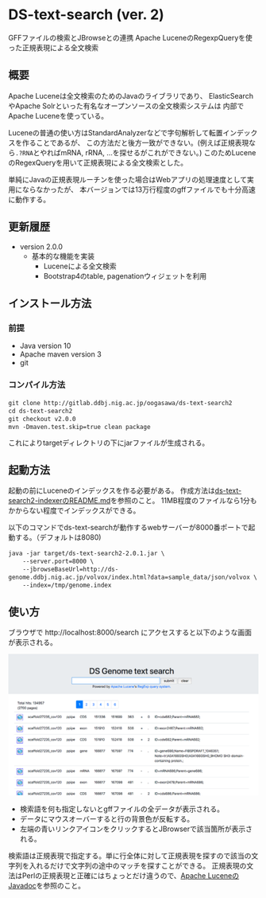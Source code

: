 # DS-text-search (ver. 2)

GFFファイルの検索とJBrowseとの連携
Apache LuceneのRegexpQueryを使った正規表現による全文検索

## 概要

Apache Luceneは全文検索のためのJavaのライブラリであり、
ElasticSearchやApache Solrといった有名なオープンソースの全文検索システムは
内部でApache Luceneを使っている。

Luceneの普通の使い方はStandardAnalyzerなどで字句解析して転置インデックスを作ることであるが、
この方法だと後方一致ができない。(例えば正規表現なら`.?RNA`とやればmRNA, rRNA, ...を探せるがこれができない。)
このためLuceneのRegexQueryを用いて正規表現による全文検索とした。

単純にJavaの正規表現ルーチンを使った場合はWebアプリの処理速度として実用にならなかったが、
本バージョンでは13万行程度のgffファイルでも十分高速に動作する。



## 更新履歴

- version 2.0.0
    - 基本的な機能を実装
        - Luceneによる全文検索
        - Bootstrap4のtable, pagenationウィジェットを利用
        
## インストール方法

### 前提

- Java version 10
- Apache maven version 3
- git 

### コンパイル方法

	git clone http://gitlab.ddbj.nig.ac.jp/oogasawa/ds-text-search2
	cd ds-text-search2
	git checkout v2.0.0
	mvn -Dmaven.test.skip=true clean package
	
これによりtargetディレクトリの下にjarファイルが生成される。

## 起動方法

起動の前にLuceneのインデックスを作る必要がある。
作成方法は[ds-text-search2-indexerのREADME.md]()を参照のこと。
11MB程度のファイルなら1分もかからない程度でインデックスができる。


以下のコマンドでds-text-searchが動作するwebサーバーが8000番ポートで起動する。（デフォルトは8080)

    java -jar target/ds-text-search2-2.0.1.jar \
	    --server.port=8000 \
	    --jbrowseBaseUrl=http://ds-genome.ddbj.nig.ac.jp/volvox/index.html?data=sample_data/json/volvox \
		--index=/tmp/genome.index



## 使い方

ブラウザで http://localhost:8000/search にアクセスすると以下のような画面が表示される。

![Screen001.png](docs/images/Screen001.png)

- 検索語を何も指定しないとgffファイルの全データが表示される。
- データにマウスオーバーすると行の背景色が反転する。
- 左端の青いリンクアイコンをクリックするとJBrowserで該当箇所が表示される。


検索語は正規表現で指定する。単に行全体に対して正規表現を探すので該当の文字列を入れるだけで文字列の途中のマッチを探すことができる。
正規表現の文法はPerlの正規表現と正確にはちょっとだけ違うので、[Apache LuceneのJavadoc](https://static.javadoc.io/org.apache.lucene/lucene-core/7.4.0/org/apache/lucene/util/automaton/RegExp.html)を参照のこと。






